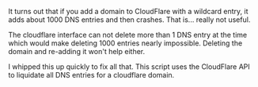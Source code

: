 It turns out that if you add a domain to CloudFlare with a wildcard entry, it adds about 1000 DNS entries and then crashes. That is... really not useful. 

The cloudflare interface can not delete more than 1 DNS entry at the time which would make deleting 1000 entries nearly impossible. Deleting the domain and re-adding it won't help either.

I whipped this up quickly to fix all that. This script uses the CloudFlare API to liquidate all DNS entries for a cloudflare domain.
